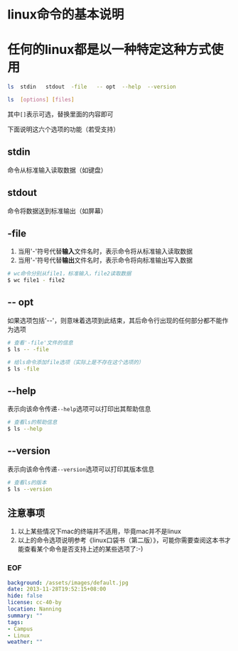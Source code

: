 linux命令的基本说明
===================

# 任何的linux都是以一种特定这种方式使用

```sh
ls	stdin	stdout	-file	-- opt	--help	--version

ls	[options] [files]
```

其中``[]``表示可选，替换里面的内容即可

下面说明这六个选项的功能（若受支持）

## stdin
命令从标准输入读取数据（如键盘）

## stdout
命令将数据送到标准输出（如屏幕）

## -file
1. 当用'-'符号代替**输入**文件名时，表示命令将从标准输入读取数据
2. 当用'-'符号代替**输出**文件名时，表示命令将向标准输出写入数据

```sh
# wc命令分别从file1，标准输入，file2读取数据
$ wc file1 - file2
```

## -- opt
如果选项包括'--'，则意味着选项到此结束，其后命令行出现的任何部分都不能作为选项

```sh
# 查看'-file'文件的信息
$ ls -- -file

# 给ls命令添加file选项（实际上是不存在这个选项的）
$ ls -file
```

## --help
表示向该命令传递``--help``选项可以打印出其帮助信息

```sh
# 查看ls的帮助信息
$ ls --help
```

## --version
表示向该命令传递``--version``选项可以打印其版本信息

```sh
# 查看ls的版本
$ ls --version
```

## 注意事项
1. 以上某些情况下mac的终端并不适用，毕竟mac并不是linux
2. 以上的命令选项说明参考《linux口袋书（第二版）》，可能你需要查阅这本书才能查看某个命令是否支持上述的某些选项了:-)

### EOF
```yaml
background: /assets/images/default.jpg
date: 2013-11-28T19:52:15+08:00
hide: false
license: cc-40-by
location: Nanning
summary: ""
tags:
- Campus
- Linux
weather: ""
```
